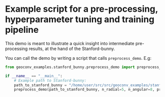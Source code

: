 # Example script for a pre-processing, hyperparameter tuning and training pipeline

This demo is meant to illustrate a quick insight into intermediate pre-processing results, at the hand of the 
Stanford-bunny.

You can call the demo by writing a script that calls `preprocess_demo`. E.g:

```python
from geoconv_examples.stanford_bunny.preprocess_demo import preprocess_demo

if __name__ == "__main__":
    # Example path to Stanford-bunny:
    path_to_stanford_bunny = "/home/user/src/src/geoconv_examples/stanford_bunny/data/bun_zipper.ply"
    preprocess_demo(path_to_stanford_bunny, n_radial=5, n_angular=8, processes=1)
```